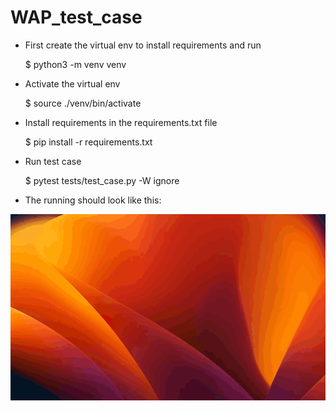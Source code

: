 # WAP_test_case

 - First create the virtual env to install requirements and run

    $ python3 -m venv venv

 - Activate the virtual env

    $ source ./venv/bin/activate

 - Install requirements in the requirements.txt file

    $ pip install -r requirements.txt

 - Run test case

    $ pytest tests/test_case.py -W ignore

 - The running should look like this:

![](https://github.com/andrxrv/WAP_test_case/blob/main/evidence.gif)
